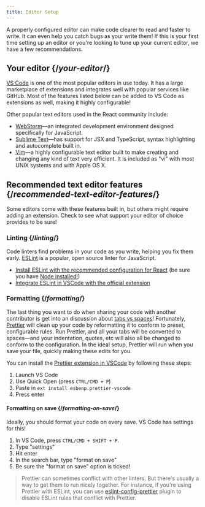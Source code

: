 ```yaml
---
title: Editor Setup
---
```


<Intro>

A properly configured editor can make code clearer to read and faster to write. It can even help you catch bugs as your write them! If this is your first time setting up an editor or you're looking to tune up your current editor, we have a few recommendations.

</Intro>

## Your editor {/*your-editor*/}

[VS Code](https://code.visualstudio.com/) is one of the most popular editors in use today. It has a large marketplace of extensions and integrates well with popular services like GitHub. Most of the features listed below can be added to VS Code as extensions as well, making it highly configurable!

Other popular text editors used in the React community include:

* [WebStorm](https://www.jetbrains.com/webstorm/)—an integrated development environment designed specifically for JavaScript.
* [Sublime Text](https://www.sublimetext.com/)—has support for JSX and TypeScript, syntax highlighting and autocomplete built in.
* [Vim](https://www.vim.org/)—a highly configurable text editor built to make creating and changing any kind of text very efficient. It is included as "vi" with most UNIX systems and with Apple OS X.

## Recommended text editor features {/*recommended-text-editor-features*/}

Some editors come with these features built in, but others might require adding an extension. Check to see what support your editor of choice provides to be sure!

### Linting {/*linting*/}

Code linters find problems in your code as you write, helping you fix them early. [ESLint](https://eslint.org/) is a popular, open source linter for JavaScript. 

* [Install ESLint with the recommended configuration for React](https://www.npmjs.com/package/eslint-config-react-app) (be sure you have [Node installed!](https://nodejs.org/en/download/current/))
* [Integrate ESLint in VSCode with the official extension](https://marketplace.visualstudio.com/items?itemName=dbaeumer.vscode-eslint)

### Formatting {/*formatting*/}

The last thing you want to do when sharing your code with another contributor is get into an discussion about [tabs vs spaces](https://www.google.com/search?q=tabs+vs+spaces)! Fortunately, [Prettier](https://prettier.io/) will clean up your code by reformatting it to conform to preset, configurable rules. Run Prettier, and all your tabs will be converted to spaces—and your indentation, quotes, etc will also all be changed to conform to the configuration. In the ideal setup, Prettier will run when you save your file, quickly making these edits for you.

You can install the [Prettier extension in VSCode](https://marketplace.visualstudio.com/items?itemName=esbenp.prettier-vscode) by following these steps:

1. Launch VS Code
2. Use Quick Open (press `CTRL/CMD + P`)
3. Paste in `ext install esbenp.prettier-vscode`
4. Press enter

#### Formatting on save {/*formatting-on-save*/}

Ideally, you should format your code on every save. VS Code has settings for this!

1. In VS Code, press `CTRL/CMD + SHIFT + P`.
2. Type "settings"
3. Hit enter
4. In the search bar, type "format on save"
5. Be sure the "format on save" option is ticked!

> Prettier can sometimes conflict with other linters. But there's usually a way to get them to run nicely together. For instance, if you're using Prettier with ESLint, you can use [eslint-config-prettier](https://github.com/prettier/eslint-config-prettier) plugin to disable ESLint rules that conflict with Prettier.
